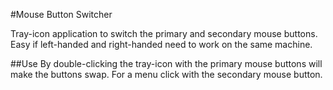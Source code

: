 #Mouse Button Switcher

Tray-icon application to switch the primary and secondary mouse buttons. Easy if left-handed and right-handed 
need to work on the same machine.

##Use
By double-clicking the tray-icon with the primary mouse buttons will make the buttons swap. For a menu click with the secondary mouse button.
